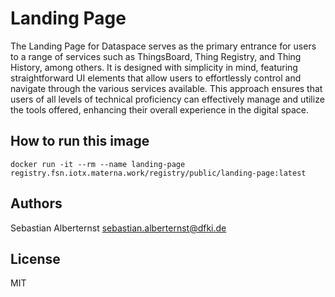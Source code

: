 #  Landing Page

The Landing Page for Dataspace serves as the primary entrance for users to a range of services such as ThingsBoard, Thing Registry, and Thing History, among others. It is designed with simplicity in mind, featuring straightforward UI elements that allow users to effortlessly control and navigate through the various services available. This approach ensures that users of all levels of technical proficiency can effectively manage and utilize the tools offered, enhancing their overall experience in the digital space.

## How to run this image
```shell
docker run -it --rm --name landing-page registry.fsn.iotx.materna.work/registry/public/landing-page:latest
```

## Authors

Sebastian Alberternst <sebastian.alberternst@dfki.de>

## License

MIT 

